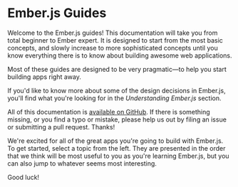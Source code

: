 # Ember.js Guides

Welcome to the Ember.js guides! This documentation will take you from
total beginner to Ember expert. It is designed to start from the most
basic concepts, and slowly increase to more sophisticated concepts until
you know everything there is to know about building awesome web
applications.

Most of these guides are designed to be very pragmatic—to help you start
building apps right away.

If you'd like to know more about some of the design decisions in
Ember.js, you'll find what you're looking for in the _Understanding
Ember.js_ section.

All of this documentation is [available on GitHub](https://github.com/emberjs/website/).
If there is something missing, or you find a typo or mistake, please
help us out by filing an issue or submitting a pull request. Thanks!

We're excited for all of the great apps you're going to build with
Ember.js. To get started, select a topic from the left. They are presented
in the order that we think will be most useful to you as you're learning
Ember.js, but you can also jump to whatever seems most interesting.

Good luck!
